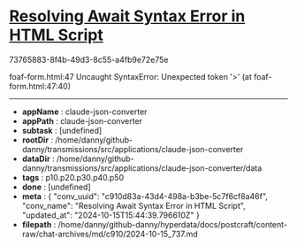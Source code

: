 # [Resolving Await Syntax Error in HTML Script](https://claude.ai/chat/c910d83a-43d4-498a-b3be-5c7f6cf8a46f)

73765883-8f4b-49d3-8c55-a4fb9e72e75e

foaf-form.html:47 Uncaught SyntaxError: Unexpected token '>' (at foaf-form.html:47:40)

---

* **appName** : claude-json-converter
* **appPath** : claude-json-converter
* **subtask** : [undefined]
* **rootDir** : /home/danny/github-danny/transmissions/src/applications/claude-json-converter
* **dataDir** : /home/danny/github-danny/transmissions/src/applications/claude-json-converter/data
* **tags** : p10.p20.p30.p40.p50
* **done** : [undefined]
* **meta** : {
  "conv_uuid": "c910d83a-43d4-498a-b3be-5c7f6cf8a46f",
  "conv_name": "Resolving Await Syntax Error in HTML Script",
  "updated_at": "2024-10-15T15:44:39.796610Z"
}
* **filepath** : /home/danny/github-danny/hyperdata/docs/postcraft/content-raw/chat-archives/md/c910/2024-10-15_737.md